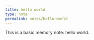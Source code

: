 ```yaml
---
title: hello world
type: note
permalink: notes/hello-world
---
```


This is a basic memory note: hello world.
